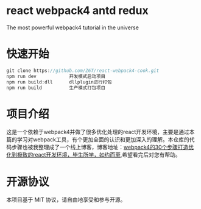 # react webpack4 antd redux
The most powerful webpack4 tutorial in the universe
# 快速开始
```javascript
git clone https://github.com/Z6T/react-webpack4-cook.git 
npm run dev            开发模式启动项目
npm run build:dll      dllplugin进行打包
npm run build          生产模式打包项目
```
# 项目介绍
这是一个依赖于webpack4并做了很多优化处理的react开发环境，主要是通过本篇的学习对webpack工具，有个更加全面的认识和更加深入的理解。本仓库的代码步骤也被我整理成了一个线上博客，博客地址：[webpack4的30个步骤打造优化到极致的react开发环境，毕生所学，如约而至](https://juejin.im/post/5cfe4b13f265da1bb13f26a8),希望看完后对您有帮助。
# 开源协议
本项目基于 MIT 协议，请自由地享受和参与开源。
